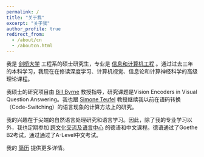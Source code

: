 ```yaml
---
permalink: /
title: "关于我"
excerpt: "关于我"
author_profile: true
redirect_from: 
  - /about/cn
  - /aboutcn.html
---
```

  
我是 [剑桥大学](https://www.cam.ac.uk/) 工程系的硕士研究生，专业是 [信息和计算机工程](http://www.eng.cam.ac.uk/research/academic-divisions/information-engineering) 。通过过去三年的本科学习，我现在在修读深度学习、计算机视觉、信息论和计算神经科学的高级理论课程。

我硕士的研究项目由 [Bill Byrne](https://sites.google.com/view/bill-byrne/) 教授指导，研究课题是Vision Encoders in Visual Question Answering。我也跟 [Simone Teufel](https://www.cl.cam.ac.uk/~sht25/) 教授继续我以前在语码转换（Code-Switching）的语言现象的计算方法上的研究。

我的兴趣在于尖端的自然语言处理研究和语言学习。因此，除了我的专业学习以外，我也定期参加 [跨文化交流及语言中心](https://www.clic.eng.cam.ac.uk/) 的德语和中文课程。德语通过了Goethe B2考试，通过通过了A-Level中文考试。

我的 [简历](https://igorsterner.github.io/files/igorsternercv.pdf) 提供更多详情。